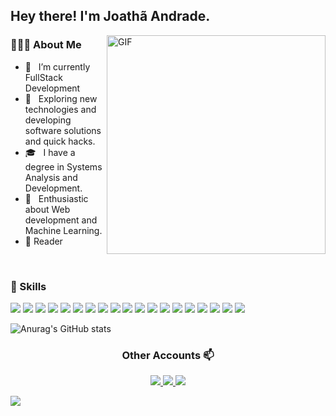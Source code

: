 
<h2>Hey there! I'm Joathã Andrade.</h2>

<img align="right" alt="GIF" src="https://media1.giphy.com/media/f3iwJFOVOwuy7K6FFw/giphy.gif?cid=ecf05e47oqsrxbqlbjjfhncpp02oukskr71gi4ecex7mkz3f&rid=giphy.gif&ct=g" width="350"/>

<h3>👨🏻‍💻 About Me</h3>

- 🔭 &nbsp; I’m currently FullStack Development
- 🤔 &nbsp; Exploring new technologies and developing software solutions and quick hacks.
- 🎓 &nbsp; I have a degree in Systems Analysis and Development.
- 🌱 &nbsp; Enthusiastic about Web development and Machine Learning.
- 📕 Reader
<br>


<h3>🚀 Skills</h3>

<p>
<img src = "https://img.shields.io/badge/JavaScript-F7DF1E?style=for-the-badge&logo=javascript&logoColor=black">
<img src = "https://img.shields.io/badge/TypeScript-007ACC?style=for-the-badge&logo=typescript&logoColor=white">
<img src = "https://img.shields.io/badge/HTML5-E34F26?style=for-the-badge&logo=html5&logoColor=white">
<img src = "https://img.shields.io/badge/CSS3-1572B6?style=for-the-badge&logo=css3&logoColor=white">
<img src = "https://img.shields.io/badge/Bootstrap-563D7C?style=for-the-badge&logo=bootstrap&logoColor=white">
<img src = "https://img.shields.io/badge/Material--UI-0081CB?style=for-the-badge&logo=material-ui&logoColor=white">
<img src = "https://img.shields.io/badge/styled--components-DB7093?style=for-the-badge&logo=styled-components&logoColor=white">
<img src = "https://img.shields.io/badge/React-20232A?style=for-the-badge&logo=react&logoColor=61DAFB">
<img src = "https://img.shields.io/badge/React_Native-20232A?style=for-the-badge&logo=react&logoColor=61DAFB">
<img src = "	https://img.shields.io/badge/React_Router-CA4245?style=for-the-badge&logo=react-router&logoColor=white">
<img src = "https://img.shields.io/badge/Node.js-43853D?style=for-the-badge&logo=node.js&logoColor=white">
<img src = "https://img.shields.io/badge/Express.js-404D59?style=for-the-badge">
<img src = "https://img.shields.io/badge/MySQL-00000F?style=for-the-badge&logo=mysql&logoColor=white">
<img src = "https://img.shields.io/badge/PostgreSQL-316192?style=for-the-badge&logo=postgresql&logoColor=white">
<img src = "https://img.shields.io/badge/Firebase-F29D0C?style=for-the-badge&logo=firebase&logoColor=white">
<img src = "https://img.shields.io/badge/Docker-2496ED?style=for-the-badge&logo=docker&logoColor=white">
<img src = "https://img.shields.io/badge/Python-14354C?style=for-the-badge&logo=python&logoColor=white">
<img src = "https://img.shields.io/badge/Flask-000000?style=for-the-badge&logo=flask&logoColor=white">
<img src = "https://img.shields.io/badge/Linux-E34F26?style=for-the-badge&logo=linux&logoColor=black">
  
  
![Anurag's GitHub stats](https://github-readme-stats.vercel.app/api?username=joatha&theme=merko&show_icons=true)

<h3 align="center"> Other Accounts 📫</h3>
<p align="center">
<a href="https://www.linkedin.com/in/joatha//"><img src="https://img.shields.io/badge/linkedin-%230077B5.svg?&style=for-the-badge&logo=linkedin&logoColor=white"/>
<a href="https://medium.com/@joathaandrade2"><img src="https://img.shields.io/badge/Medium-12100E?style=for-the-badge&logo=medium&logoColor=white"/>
<a href="https://www.behance.net/joatha"><img src="https://aleen42.github.io/badges/src/behance.svg"/>

<a href= "https://medium.com/@joathaandrade2"><img src="	https://img.shields.io/badge/Medium-12100E?style=for-the-badge&logo=medium&logoColor=white"/>
</p>
